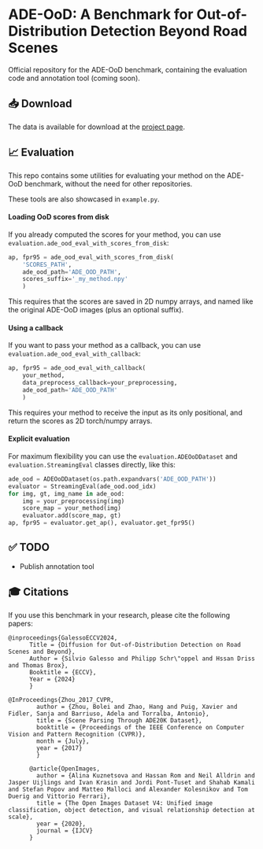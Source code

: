 # ADE-OoD: A Benchmark for Out-of-Distribution Detection Beyond Road Scenes
Official repository for the ADE-OoD benchmark, containing the evaluation code and annotation tool (coming soon). 

## :inbox_tray: Download
The data is available for download at the [project page](ade-ood.github.io).

## :chart_with_upwards_trend: Evaluation
This repo contains some utilities for evaluating your method on the ADE-OoD benchmark, without the need for other repositories.

These tools are also showcased in `example.py`.

#### Loading OoD scores from disk
If you already computed the scores for your method, you can use `evaluation.ade_ood_eval_with_scores_from_disk`:
```python
ap, fpr95 = ade_ood_eval_with_scores_from_disk(
    'SCORES_PATH',
    ade_ood_path='ADE_OOD_PATH', 
    scores_suffix='_my_method.npy'
    )
```
This requires that the scores are saved in 2D numpy arrays, and named like the original ADE-OoD images (plus an optional suffix).

#### Using a callback
If you want to pass your method as a callback, you can use `evaluation.ade_ood_eval_with_callback`:
```python
ap, fpr95 = ade_ood_eval_with_callback(
    your_method,
    data_preprocess_callback=your_preprocessing, 
    ade_ood_path='ADE_OOD_PATH'
    )
```
This requires your method to receive the input as its only positional, and return the scores as 2D torch/numpy arrays.

#### Explicit evaluation
For maximum flexibility you can use the `evaluation.ADEOoDDataset` and `evaluation.StreamingEval` classes directly, like this:
```python
ade_ood = ADEOoDDataset(os.path.expandvars('ADE_OOD_PATH'))
evaluator = StreamingEval(ade_ood.ood_idx)
for img, gt, img_name in ade_ood:
    img = your_preprocessing(img)
    score_map = your_method(img)
    evaluator.add(score_map, gt)
ap, fpr95 = evaluator.get_ap(), evaluator.get_fpr95()
```

## :white_check_mark: TODO
- Publish annotation tool

## :mortar_board: Citations
If you use this benchmark in your research, please cite the following papers:

```
@inproceedings{GalessoECCV2024,
      Title = {Diffusion for Out-of-Distribution Detection on Road Scenes and Beyond},
      Author = {Silvio Galesso and Philipp Schr\"oppel and Hssan Driss and Thomas Brox},
      Booktitle = {ECCV},
      Year = {2024}
      }
```
```
@InProceedings{Zhou_2017_CVPR,
        author = {Zhou, Bolei and Zhao, Hang and Puig, Xavier and Fidler, Sanja and Barriuso, Adela and Torralba, Antonio},
        title = {Scene Parsing Through ADE20K Dataset},
        booktitle = {Proceedings of the IEEE Conference on Computer Vision and Pattern Recognition (CVPR)},
        month = {July},
        year = {2017}
        }  
```
```
      @article{OpenImages,
        author = {Alina Kuznetsova and Hassan Rom and Neil Alldrin and Jasper Uijlings and Ivan Krasin and Jordi Pont-Tuset and Shahab Kamali and Stefan Popov and Matteo Malloci and Alexander Kolesnikov and Tom Duerig and Vittorio Ferrari},
        title = {The Open Images Dataset V4: Unified image classification, object detection, and visual relationship detection at scale},
        year = {2020},
        journal = {IJCV}
      }
```

